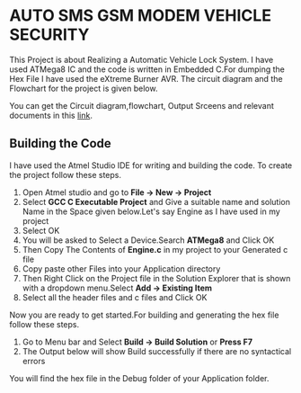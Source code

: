 # AUTO SMS GSM MODEM VEHICLE SECURITY

This Project is about Realizing a Automatic Vehicle Lock System. I have used ATMega8 IC and the code is written in Embedded C.For dumping the Hex File I have used the eXtreme Burner AVR. The circuit diagram and the Flowchart for the project is given below.

You can get the Circuit diagram,flowchart, Output Srceens and relevant documents in this [link](https://goo.gl/kAao1w).

## Building the Code

I have used the Atmel Studio IDE for writing and building the code. To create the project follow these steps.

1. Open Atmel studio and go to **File -> New -> Project**
2. Select **GCC C Executable Project** and Give a suitable name and solution Name in the Space given below.Let's say Engine as I have used in my project
3. Select OK
4. You will be asked to Select a Device.Search **ATMega8** and Click OK
5. Then Copy The Contents of **Engine.c** in my project to your Generated c file
6. Copy paste other Files into your Application directory
7. Then Right Click on the Project file in the Solution Explorer that is shown with a dropdown menu.Select **Add -> Existing Item**
8. Select all the header files and c files and Click OK

Now you are ready to get started.For building and generating the hex file follow these steps.

1. Go to Menu bar and Select **Build -> Build Solution** or **Press F7**
2. The Output below will show Build successfully if there are no syntactical errors

You will find the hex file in the Debug folder of your Application folder.
